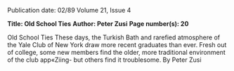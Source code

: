 Publication date: 02/89
Volume 21, Issue 4

**Title: Old School Ties**
**Author: Peter Zusi**
**Page number(s): 20**


Old School Ties 
These days, the Turkish Bath and rarefied atmosphere of the Yale Club of New York 
draw more recent graduates than ever. Fresh out of college, some new members find the 
older, more traditional environment of the club app«Ziing- but others find it troublesome. 
By Peter Zusi